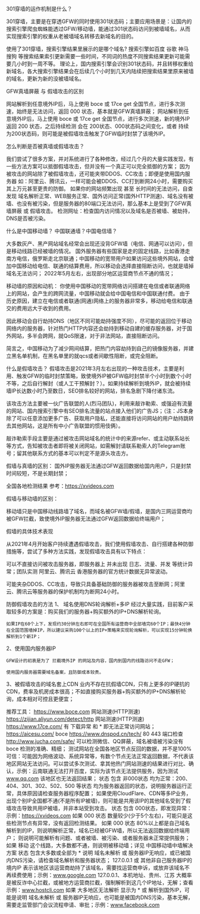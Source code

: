 301穿墙的运作机制是什么？

301穿墙，主要是在穿透GFW的同时使用301状态码；主要应用场景是：让国内的搜索引擎爬虫蜘蛛能透过GFW/移动墙，能通过301状态码访问到被墙域名，从而实现搜索引擎的权重从老被墙域名转移去新域名的目的。

使用了301穿墙，搜索引擎结果里展示的是哪个域名?
搜索引擎如百度 谷歌 神马 搜狗 等搜索结果索引更新需要一些时间，不同词的热度不同搜索结果更新可能需要几小时到一周不等。
理论上，国内搜索引擎会识别301状态码，并且转移权重给新域名，各大搜索引擎结果会在后续几个小时到几天内陆续把搜索结果里原来被墙的域名，更新为新的没被墙域名。

GFW真墙屏蔽 与 假墙攻击的区别

网站解析到任意境外IP后，马上使用 boce 或 17ce get 全国节点，进行多次测速，始终是无法访问，返回 000 状态，基本就是GFW真墙屏蔽；
网站解析到任意境外IP后，马上使用 boce 或 17ce get 全国节点，进行多次测速，新的境外IP返回 200 状态，之后持续检测 会在 200状态、000状态码之间变化，或者 持续为200状态码，则可能是被假墙攻击触发了GFW临时封禁了该境外IP。

怎么判断是否被真墙或假墙攻击？

我们尝试了很多方案，并对系统进行了各种修改，经过几个月的大量实践发现，有一些方法方案可以抵御假墙攻击，但并没有一个真正可以完全抵御的方案；
因为被攻击的网站除了被假墙攻击，还可能夹带DDOS、CC攻击；即便是使用国内服务器 如：阿里云、腾讯云，一样可能会被DDOS、CC打到断网24小时，需要购买其上万元甚至更贵的防御。
如果你的网站频繁出现 甚至 长时间的无法访问，自查发现 域名解析正常、WEB服务正常、国外访问正常(国外HTTP测速)、域名没有被墙、也没有被污染，但是服务器的80端口无法访问，那么基本上是受到了GFW真墙屏蔽 或 假墙攻击。
检测网址：检查国内访问情况以及域名是否被墙、被劫持，DNS是否被污染。

什么是中国移动墙？ 中国联通墙？中国电信墙？

大多数灰产、黑产网站域名经常会出现还没背GFW墙（电信、网通可以访问），但是移动线路已经被墙的情况。 
国外服务器有些国家是走的固定线路，比如香港走南方电信，俄罗斯走北京联通；中国移动的宽带用户如果访问这些境外网站，会增加中国移动给电信、联通的结算费用，所以移动会选择直接阻断访问，也就是墙掉域名无法访问；
2022年5月左右，出现部分地区运营商节点不通的情况；

移动墙的原因和动机： 
你使用中国移动的宽带网络访问搭建在电信或者联通网络上的网站，会产生的跨网流量，中国移动就会给中国电信和中国联通付费。 由于历史原因，建立在电信或者联通(网通)网络上的服务器非常多，移动给电信和联通交的费用远大于收到的费用。

因此移动会自行劫持DNS（地区不同可能劫持强度不同），尽可能的返回位于移动网络内的服务器，针对热门HTTP内容还会劫持到移动自建的缓存服务器，对于国外网站，多半会跨网，就QoS限速，对于非法网站，直接阻断访问。

简言之，中国移动为了减少网间结算，把热门内容劫持到自己的镜像服务器，并建立黑名单机制，在黑名单里的就qcs或者间歇性阻断，或完全阻断。

什么是假墙攻击？
假墙攻击是2021年3月左右出现的一种攻击技术，主要是利用、触发GFW的临时封禁策略，致使境外IP被GFW临时封禁半个小时到数个小时不等，之后自行解封（或人工干预解封？）。如果持续解析到境外IP，就会被持续墙IP长达数小时乃至数日，SEO排名较好的网站，排名急剧下降付诸东流。

该攻击方法主要被一伙广告联盟的人(烈马团队)，利用来敲诈勒索、或强迫有流量的网站、国内搜索引擎中有SEO排名流量的站点接入他们的广告JS；（注：JS本身除了可以任意添加更多广告、获取用户隐私，还能直接将访问网站的用户劫持跳转去其他网站，这是所有中小广告联盟的惯用伎俩）。

敲诈勒索手段主要是通过被攻击网站域名的统计中的来源refer、或主动联系站长等方式，告知被攻击者即将被关闭网站，如需解封请联系勒索人的Telegram账号；留其他联系方式的基本可以判定不是源头攻击方。

假墙与真墙的区别：
国外IP服务器无法通过GFW返回数据给国内用户，只是封禁时间较短，不是长期封禁；

全国各地检测结果 参考：https://xvideos.com

假墙与移动墙的区别：

移动墙只是中国移动线路墙了域名，而域名被GFW墙/假墙，是国内三网运营商均被GFW拦截，致使境外IP服务器无法通过GFW返回数据给终端用户；

假墙的具体技术表现

从2021年4月开始客户持续遭遇假墙攻击，我们使用假墙攻击、自行搭建各种防御措施等，尝试了多种方法实践，发现假墙攻击具有以下特点：

可以不直接访问被攻击服务器，即服务器上 并未出现 日志、流量、并发 等统计异常；团队实测 阿里云、腾讯云 香港服务器的官方统计数据无异常波动。

可能夹杂DDOS、CC攻击，导致只具备基础防御的服务器被攻击至断网；阿里云、腾讯云等服务器的保护机制均为断网24小时。

防御假墙攻击的方法
1、 域名使用DNS轮询解析+多IP
    经过大量实践，目前客户采取较多的方案是：购买我们的服务器+购买额外的IP+DNS解析轮询。

    如果IP在60个上下，发现约30分钟左右即可在全国所有运营商中全部墙完60个IP；最快4分钟在全国范围墙掉IP，所以建议采购100个以上的IP+策略来实现轮询解析，可以实现15分钟轮换解析到1个新IP；

2、使用国内服务器IP

    GFW设计的初衷是为了 拦截境外IP 的网站及内容，国内到国内的线路访问不走GFW；

    使用国内服务器需要域名备案，且防御成本较贵。

3、被假墙攻击的域名套上CDN
    业内不存在抗假墙CDN，只有上更多的IP硬抗的CDN，费率及机房成本很高；不如直接购买服务器+购买额外的IP+DNS解析轮询，成本相对可控且更便宜；
    
推荐工具：
https://www.boce.com  网站测速(HTTP测速) 
https://zijian.aliyun.com/detect/http 网站测速(HTTP测速)
https://www.17ce.com/  有 下载异常 和 * 即无法正常访问网站；
https://aicesu.com/ boce
https://www.dnspod.cn/tech/  80 443 端口检查
http://www.jucha.com/safe/ 可以检测微信、QQ屏蔽，域名被墙被污染没有 boce 检测的准确、精细；
测试网站在全国各地区节点反回的数据，并不是100%可信：可能因为网络波动、系统异常等，有数个节点无法正常返回数据，不代表该地区网站无法访问。可以尝试多次测试、拿其他热门网站测速的结果进行对比、确认，示例：云南联通无法打开百度，实际为该节点无法提供服务，因为测试 www.qq.com 该地区也无法返回结果；
 状态 包含 非000状态 均为正常：200、404、301、302、502、500 等状态 均为服务器返回的状态，说明服务器运行正常，具体原因请检查服务器程序配置；
如果使用CloudFlare、CDN等多IP业务，出现个别IP全国都不通(不是所有IP被墙)，则可能是共用该IP的其他域名受到了假墙攻击导致共用IP被墙，并非本站受到攻击。
状态  包含 000状态，即发现异常： 示例：https://xvideos.com
如果 000 状态 数量较少(少于5个左右)，可能只是这些检测节点有异常，没有返回检测结果。
如果 000 状态 80%以上都是自己域名解析到的IP，则说明解析正常，域名已经被GFW墙，所以无法返回数据给终端用户；
则说明可能解析有问题、或者被墙、被污染、或者服务器未正常提供服务；
如果 移动 这个线路，大多数都不通，则说明被移动墙；详见 中国移动墙中墙解决方案
状态 包含大多数或全部为 * 说明 域名未解析 或 服务器IP无响应，或已被国内DNS污染，请检查域名解析和服务器状态；
127.0.0.1  或 其他非自己服务器IP的境内IP 表示该地区该运营商劫持了该域名，需要找运营商申诉，或放弃该域名不再续费使用；示例：www.google.com 
127.0.0.1、本机地址、贵州、江苏 大概率是被反诈中心拦截，或被地方运营商拦截，强制解析到这几个IP地址，无解；查看示例：www.hostcli.com 
如果 大多地区无法解析 显示为 * 或 解析到国外IP，可能是说明 域名未解析 或 服务器IP无响应，也可能是被国内DNS污染，基本无解，需要走监管部门会议流程申请、审批；示例：www.facebook.com

